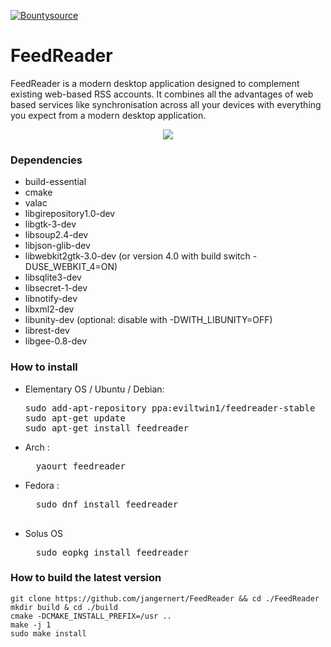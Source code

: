 [![Bountysource](https://www.bountysource.com/badge/tracker?tracker_id=16778038)](https://www.bountysource.com/teams/feedreader-gtk/issues?tracker_ids=16778038)


# FeedReader

FeedReader is a modern desktop application designed to complement existing web-based RSS accounts. It combines all the advantages of web based services like synchronisation across all your devices with everything you expect from a modern desktop application.


<div style="text-align:center"><img src ="https://raw.githubusercontent.com/jangernert/feedreader/gh-pages/Screenshot4.png" /></div>


### Dependencies 
- build-essential
- cmake
- valac
- libgirepository1.0-dev
- libgtk-3-dev
- libsoup2.4-dev
- libjson-glib-dev
- libwebkit2gtk-3.0-dev (or version 4.0 with build switch -DUSE_WEBKIT_4=ON)
- libsqlite3-dev
- libsecret-1-dev
- libnotify-dev
- libxml2-dev
- libunity-dev (optional: disable with -DWITH_LIBUNITY=OFF)
- librest-dev
- libgee-0.8-dev


### How to install 
  - Elementary OS / Ubuntu / Debian:<br/>
    <pre>
    sudo add-apt-repository ppa:eviltwin1/feedreader-stable
    sudo apt-get update
    sudo apt-get install feedreader
    </pre>
  - Arch : <br/>
    <pre>
      yaourt feedreader
    </pre>
  - Fedora : <br/>
    <pre>
      sudo dnf install feedreader
    </per>
  - Solus OS  <br/>
    <pre>
      sudo eopkg install feedreader
    </pre>
    
### How to build the latest version
```
git clone https://github.com/jangernert/FeedReader && cd ./FeedReader
mkdir build & cd ./build 
cmake -DCMAKE_INSTALL_PREFIX=/usr ..
make -j 1
sudo make install
```
